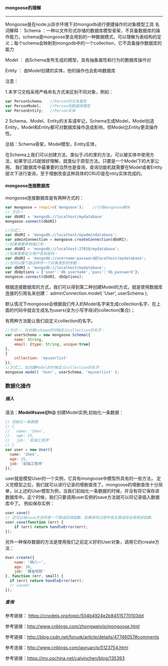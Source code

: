 #### mongoose的理解
---

Mongoose是在node.js异步环境下对mongodb进行便捷操作的对象模型工具
名词解释：
Schema ：一种以文件形式存储的数据库模型骨架，不具备数据库的操作能力，schema是mongoose里会用到的一种数据模式，可以理解为表结构的定义；每个schema会映射到mongodb中的一个collection，它不具备操作数据库的能力

Model   ：  由Schema发布生成的模型，具有抽象属性和行为的数据库操作对

Entity  ：  由Model创建的实体，他的操作也会影响数据库

注意：

1.本学习文档采用严格命名方式来区别不同对象，例如：
```javascript
var PersonSchema;   //Person的文本属性
var PersonModel;    //Person的数据库模型
var PersonEntity;   //Person实体
```
2 Schema、Model、Entity的关系请牢记，Schema生成Model，Model创造Entity，Model和Entity都可对数据库操作造成影响，但Model比Entity更具操作性。

总结：Schema骨架，Model模型，Entity实体，

在Schema上我们可以创建方法，类似于JS的里的方法，可以被实体中使用方法，如果学过JS就很好理解，就类似于原型方法。只要是一个Model下的大家公用。
我们数据库中最重要的当然也是查询，查询功能机就需要在Model或者Entity层次下进行查询，至于增删改查这种具体的CRUD是在ntity实体完成的。

#### mongoose连接数据库

mongoose连接数据库是有两种方式的：

```javascript
var mongoose = require('mongoose');    //引用mongoose模块
// 方式一
var dbURI = 'mongodb://localhost/mydatabase'
mongoose.connect(dbURI)

//方式二：
var dbURI = 'mongodb://localhost/myadmindatabase';
var adminConnection = mongoose.createConnection(dbURI);
//如果需要声明端口号：
var dbURI = 'mongodb://localhost:27018/mydatabase';
//如果需要定义用户名和密码：
var dbURI = 'mongodb://username:password@localhost/mydatabase';
//也可以像下面这样传一个对象类型的参数：
var dbURI = 'mongodb://localhost/mydatabase';
var dbOptions = {'user':'db_username','pass':'db_password'};
mongoose.connect(dbURI, dbOptions);
```
根据连接数据库的方式，我们可以得到第二种创建Model的方式，就是使用数据库连接的引用名来创建：
adminConnection.model( 'User', userSchema );

默认情况下mongoose会根据我们传入的Model名字来生成collection名字，在上面的代码中就会生成名为users(全为小写字母)的collection(集合)；

有两种方法能让我们自定义collection的名字。

```javascript
//方式一，在创建schema的时候定义collection的名字：
var userSchema = new mongoose.Schema({
    name: String,
    email: {type: String, unique:true}
},
{
    collection: 'myuserlist'
});
//方式二，在创建Model的时候定义collection的名字：
mongoose.model( 'User', userSchema, 'myuserlist' );
```

### 数据化操作

##### 插入

语法：**Model#save([fn])**
创建Model实例,初始化一条数据：
```javascript
// 初始化一条数据
// {
//   name: 'Shen',
//   age: 25,
//   job: '前端工程师'
// }
var user = new User({
  name: 'Shen',
  age: 25,
  job: '前端工程师'
});
```
user就是模型User的一个实例，它具有mongoose中模型所具有的一些方法，
定义完模型之后，我们就可以进行记录的增删查改了。mongoose的增删查改十分简单，以上述的User模型为例，当我们初始化一条数据的时候，并没有将它保存进数据库中。这个时候，我们只要调用user实例的save方法就可以将记录插入数据库中了。
例如保存实例：
```javascript
user.save()
// 还可以给save方法传递一个错误回调函数，如果保存过程中发生错误将会调用该函数。
user.save(function (err) {
    if (err) return handleError(err);
});
```
另外一种保存数据的方法是使用我们之前定义好的User对象，调用它的create方法：

```javascript
User.create({
    name: '胡八一',
    age: 30,
    job: '摸金校尉'
}, function (err, small) {
  if (err) return handleError(err);
  // saved!
});
```
##### 查询









参考链接：
 https://cnodejs.org/topic/504b4924e2b84515770103dd

参考链接：http://www.cnblogs.com/zhongweiv/p/mongoose.html

参考链接：http://blog.csdn.net/foruok/article/details/47746057#comments

参考连接：http://www.cnblogs.com/jayruan/p/5123754.html

参考链接：https://my.oschina.net/calvinchen/blog/135393
